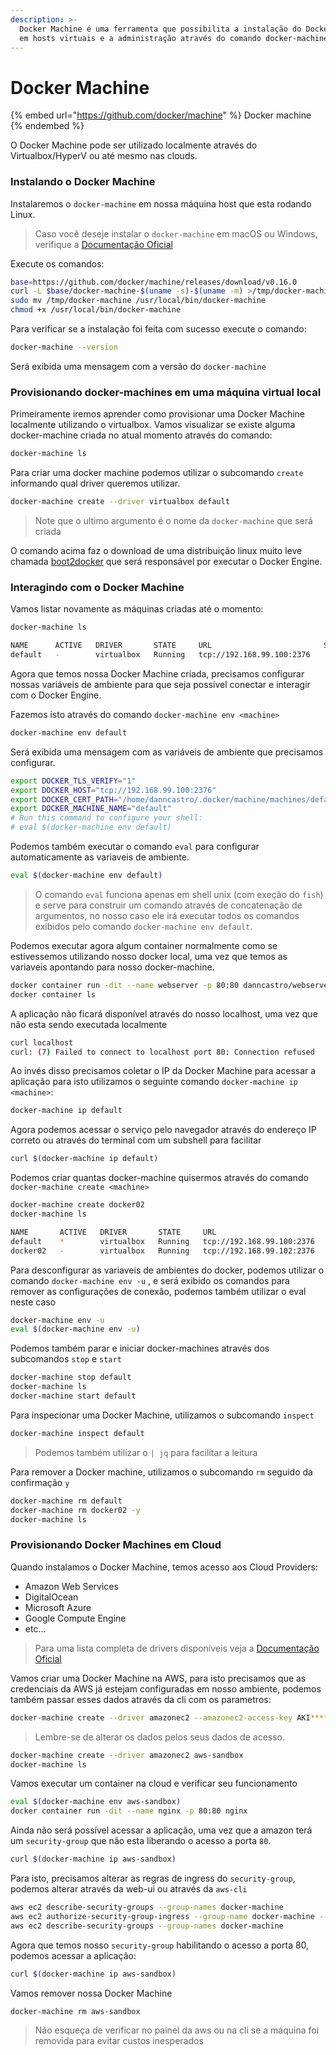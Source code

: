 ```yaml
---
description: >-
  Docker Machine é uma ferramenta que possibilita a instalação do Docker Engine
  em hosts virtuais e a administração através do comando docker-machine
---
```


# Docker Machine



{% embed url="https://github.com/docker/machine" %}
Docker machine
{% endembed %}

O Docker Machine pode ser utilizado localmente através do Virtualbox/HyperV ou até mesmo nas clouds.

### Instalando o Docker Machine

Instalaremos o `docker-machine` em nossa máquina host que esta rodando Linux.

> Caso você deseje instalar o `docker-machine` em macOS ou Windows, verifique a [Documentação Oficial](https://docs.docker.com/machine/install-machine/)

Execute os comandos:

```bash
base=https://github.com/docker/machine/releases/download/v0.16.0 
curl -L $base/docker-machine-$(uname -s)-$(uname -m) >/tmp/docker-machine 
sudo mv /tmp/docker-machine /usr/local/bin/docker-machine 
chmod +x /usr/local/bin/docker-machine
```

Para verificar se a instalação foi feita com sucesso execute o comando:

```bash
docker-machine --version
```

Será exibida uma mensagem com a versão do `docker-machine`

### Provisionando docker-machines em uma máquina virtual local

Primeiramente iremos aprender como provisionar uma Docker Machine localmente utilizando o virtualbox. Vamos visualizar se existe alguma docker-machine criada no atual momento através do comando:

```bash
docker-machine ls
```

Para criar uma docker machine podemos utilizar o subcomando `create` informando qual driver queremos utilizar.

```bash
docker-machine create --driver virtualbox default
```

> Note que o ultimo argumento é o nome da `docker-machine` que será criada

O comando acima faz o download de uma distribuição linux muito leve chamada [boot2docker](https://github.com/boot2docker/boot2docker) que será responsável por executar o Docker Engine.

### Interagindo com o Docker Machine

Vamos listar novamente as máquinas criadas até o momento:

```bash
docker-machine ls
```

```bash
NAME      ACTIVE   DRIVER       STATE     URL                         SWARM   DOCKER      ERRORS
default   -        virtualbox   Running   tcp://192.168.99.100:2376           v19.03.12   
```

Agora que temos nossa Docker Machine criada, precisamos configurar nossas variáveis de ambiente para que seja possível conectar e interagir com o Docker Engine.

Fazemos isto através do comando `docker-machine env <machine>`

```bash
docker-machine env default
```

Será exibida uma mensagem com as variáveis de ambiente que precisamos configurar.

```bash
export DOCKER_TLS_VERIFY="1"
export DOCKER_HOST="tcp://192.168.99.100:2376"
export DOCKER_CERT_PATH="/home/danncastro/.docker/machine/machines/default"
export DOCKER_MACHINE_NAME="default"
# Run this command to configure your shell: 
# eval $(docker-machine env default)
```

Podemos também executar o comando `eval` para configurar automaticamente as variaveis de ambiente.

```bash
eval $(docker-machine env default)
```

> O comando `eval` funciona apenas em shell unix (com exeção do `fish`) e serve para construir um comando através de concatenação de argumentos, no nosso caso ele irá executar todos os comandos exibidos pelo comando `docker-machine env default`.

Podemos executar agora algum container normalmente como se estivessemos utilizando nosso docker local, uma vez que temos as variaveis apontando para nosso docker-machine.

```bash
docker container run -dit --name webserver -p 80:80 danncastro/webserver:apache2
docker container ls
```

A aplicação não ficará disponível através do nosso localhost, uma vez que não esta sendo executada localmente

```bash
curl localhost
curl: (7) Failed to connect to localhost port 80: Connection refused
```

Ao invés disso precisamos coletar o IP da Docker Machine para acessar a aplicação para isto utilizamos o seguinte comando `docker-machine ip <machine>`:

```bash
docker-machine ip default
```

Agora podemos acessar o serviço pelo navegador através do endereço IP correto ou através do terminal com um subshell para facilitar

```bash
curl $(docker-machine ip default)
```

Podemos criar quantas docker-machine quisermos através do comando `docker-machine create <machine>`

```bash
docker-machine create docker02
docker-machine ls
```

```bash
NAME       ACTIVE   DRIVER       STATE     URL                         SWARM   DOCKER      ERRORS
default    *        virtualbox   Running   tcp://192.168.99.100:2376           v19.03.12   
docker02   -        virtualbox   Running   tcp://192.168.99.102:2376           v19.03.12   
```

Para desconfigurar as variaveis de ambientes do docker, podemos utilizar o comando `docker-machine env -u` , e será exibido os comandos para remover as configurações de conexão, podemos também utilizar o eval neste caso

```bash
docker-machine env -u
eval $(docker-machine env -u)
```

Podemos também parar e iniciar docker-machines através dos subcomandos `stop` e `start`

```bash
docker-machine stop default
docker-machine ls
docker-machine start default
```

Para inspecionar uma Docker Machine, utilizamos o subcomando `inspect`

```bash
docker-machine inspect default 
```

> Podemos também utilizar o `| jq` para facilitar a leitura

Para remover a Docker machine, utilizamos o subcomando `rm` seguido da confirmação `y`

```bash
docker-machine rm default
docker-machine rm docker02 -y
docker-machine ls
```

### Provisionando Docker Machines em Cloud

Quando instalamos o Docker Machine, temos acesso aos Cloud Providers:

* Amazon Web Services
* DigitalOcean
* Microsoft Azure
* Google Compute Engine
* etc...

> Para uma lista completa de drivers disponíveis veja a [Documentação Oficial](https://docs.docker.com/machine/drivers/)

Vamos criar uma Docker Machine na AWS, para isto precisamos que as credenciais da AWS já estejam configuradas em nosso ambiente, podemos também passar esses dados através da cli com os parametros:

```bash
docker-machine create --driver amazonec2 --amazonec2-access-key AKI******* --amazonec2-secret-key 8T93C*******  aws-sandbox
```

> Lembre-se de alterar os dados pelos seus dados de acesso.

```bash
docker-machine create --driver amazonec2 aws-sandbox
docker-machine ls
```

Vamos executar um container na cloud e verificar seu funcionamento

```bash
eval $(docker-machine env aws-sandbox)
docker container run -dit --name nginx -p 80:80 nginx
```

Ainda não será possível acessar a aplicação, uma vez que a amazon terá um `security-group` que não esta liberando o acesso a porta `80`.

```bash
curl $(docker-machine ip aws-sandbox)
```

Para isto, precisamos alterar as regras de ingress do `security-group`, podemos alterar através da web-ui ou através da `aws-cli`

```bash
aws ec2 describe-security-groups --group-names docker-machine
aws ec2 authorize-security-group-ingress --group-name docker-machine --protocol tcp --port 80 --cidr 0.0.0.0/0
aws ec2 describe-security-groups --group-names docker-machine
```

Agora que temos nosso `security-group` habilitando o acesso a porta 80, podemos acessar a aplicação:

```bash
curl $(docker-machine ip aws-sandbox)
```

Vamos remover nossa Docker Machine

```bash
docker-machine rm aws-sandbox
```

> Não esqueça de verificar no painel da aws ou na cli se a máquina foi removida para evitar custos inesperados
